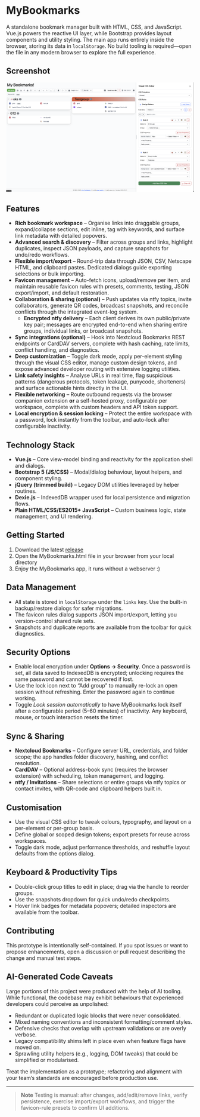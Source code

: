 # MyBookmarks

A standalone bookmark manager built with HTML, CSS, and JavaScript. Vue.js powers the reactive UI layer, while Bootstrap provides layout components and utility styling. The main app runs entirely inside the browser, storing its data in `localStorage`. No build tooling is required—open the file in any modern browser to explore the full experience.

## Screenshot

![Screenshot der MyBookmarks-Oberfläche](assets/screenshot_01.png)

## Features

- **Rich bookmark workspace** – Organise links into draggable groups, expand/collapse sections, edit inline, tag with keywords, and surface link metadata with detailed popovers.
- **Advanced search & discovery** – Filter across groups and links, highlight duplicates, inspect JSON payloads, and capture snapshots for undo/redo workflows.
- **Flexible import/export** – Round-trip data through JSON, CSV, Netscape HTML, and clipboard pastes. Dedicated dialogs guide exporting selections or bulk importing.
- **Favicon management** – Auto-fetch icons, upload/remove per item, and maintain reusable favicon rules with presets, comments, testing, JSON export/import, and default restoration.
- **Collaboration & sharing (optional)** – Push updates via ntfy topics, invite collaborators, generate QR codes, broadcast snapshots, and reconcile conflicts through the integrated event-log system.
  - **Encrypted ntfy delivery** – Each client derives its own public/private key pair; messages are encrypted end-to-end when sharing entire groups, individual links, or broadcast snapshots.
- **Sync integrations (optional)** – Hook into Nextcloud Bookmarks REST endpoints or CardDAV servers, complete with hash caching, rate limits, conflict handling, and diagnostics.
- **Deep customization** – Toggle dark mode, apply per-element styling through the visual CSS editor, manage custom design tokens, and expose advanced developer routing with extensive logging utilities.
- **Link safety insights** – Analyse URLs in real time, flag suspicious patterns (dangerous protocols, token leakage, punycode, shorteners) and surface actionable hints directly in the UI.
- **Flexible networking** – Route outbound requests via the browser companion extension **or** a self-hosted proxy, configurable per workspace, complete with custom headers and API token support.
- **Local encryption & session locking** – Protect the entire workspace with a password, lock instantly from the toolbar, and auto-lock after configurable inactivity.

## Technology Stack

- **Vue.js** – Core view-model binding and reactivity for the application shell and dialogs.
- **Bootstrap 5 (JS/CSS)** – Modal/dialog behaviour, layout helpers, and component styling.
- **jQuery (trimmed build)** – Legacy DOM utilities leveraged by helper routines.
- **Dexie.js** – IndexedDB wrapper used for local persistence and migration flows.
- **Plain HTML/CSS/ES2015+ JavaScript** – Custom business logic, state management, and UI rendering.

## Getting Started

1. Download the latest [release](https://github.com/akdk7/mybookmarks/releases)
2. Open the MyBookmarks.html file in your browser from your local directory
3. Enjoy the MyBookmarks app, it runs without a webserver :)

## Data Management

- All state is stored in `localStorage` under the `links` key. Use the built-in backup/restore dialogs for safer migrations.
- The favicon rules dialog supports JSON import/export, letting you version-control shared rule sets.
- Snapshots and duplicate reports are available from the toolbar for quick diagnostics.

## Security Options

- Enable local encryption under **Options → Security**. Once a password is set, all data saved to IndexedDB is encrypted; unlocking requires the same password and cannot be recovered if lost.
- Use the lock icon next to “Add group” to manually re-lock an open session without refreshing. Enter the password again to continue working.
- Toggle *Lock session automatically* to have MyBookmarks lock itself after a configurable period (5–60 minutes) of inactivity. Any keyboard, mouse, or touch interaction resets the timer.

## Sync & Sharing

- **Nextcloud Bookmarks** – Configure server URL, credentials, and folder scope; the app handles folder discovery, hashing, and conflict resolution.
- **CardDAV** – Optional address-book sync (requires the browser extension) with scheduling, token management, and logging.
- **ntfy / Invitations** – Share selections or entire groups via ntfy topics or contact invites, with QR-code and clipboard helpers built in.

## Customisation

- Use the visual CSS editor to tweak colours, typography, and layout on a per-element or per-group basis.
- Define global or scoped design tokens; export presets for reuse across workspaces.
- Toggle dark mode, adjust performance thresholds, and reshuffle layout defaults from the options dialog.

## Keyboard & Productivity Tips

- Double-click group titles to edit in place; drag via the handle to reorder groups.
- Use the snapshots dropdown for quick undo/redo checkpoints.
- Hover link badges for metadata popovers; detailed inspectors are available from the toolbar.

## Contributing

This prototype is intentionally self-contained. If you spot issues or want to propose enhancements, open a discussion or pull request describing the change and manual test steps.

## AI-Generated Code Caveats

Large portions of this project were produced with the help of AI tooling. While functional, the codebase may exhibit behaviours that experienced developers could perceive as unpolished:

- Redundant or duplicated logic blocks that were never consolidated.
- Mixed naming conventions and inconsistent formatting/comment styles.
- Defensive checks that overlap with upstream validations or are overly verbose.
- Legacy compatibility shims left in place even when feature flags have moved on.
- Sprawling utility helpers (e.g., logging, DOM tweaks) that could be simplified or modularised.

Treat the implementation as a prototype; refactoring and alignment with your team’s standards are encouraged before production use.

---

> **Note**
> Testing is manual: after changes, add/edit/remove links, verify persistence, exercise import/export workflows, and trigger the favicon-rule presets to confirm UI additions.
